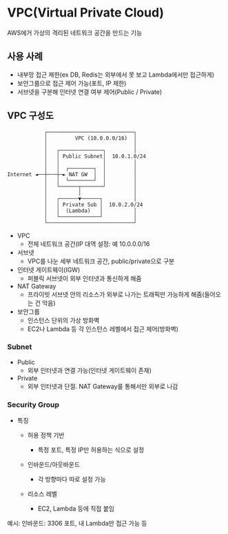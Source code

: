 # VPC(Virtual Private Cloud)

AWS에거 가상의 격리된 네트워크 공간을 만드는 기능

## 사용 사례

- 내부망 접근 제한(ex DB, Redis는 외부에서 못 보고 Lambda에서만 접근하게)
- 보안그룹으로 접근 제어 가능(포트, IP 제한)
- 서브넷을 구분해 인터넷 연결 여부 제어(Public / Private)

## VPC 구성도

```
            ┌────────────────────────────┐
            │         VPC (10.0.0.0/16)  │
            │                            │
            │   ┌──────────────┐         │
            │   │ Public Subnet│  10.0.1.0/24
            │   │              │         │
            │   │  ┌────────┐  │         │
Internet ◄──┼───┼─► NAT GW  │  │         │
            │   │  └────────┘  │         │
            │   └──────┬───────┘         │
            │          │                 │
            │   ┌──────▼──────┐          │
            │   │ Private Sub │  10.0.2.0/24
            │   │  (Lambda)   │          │
            │   └─────────────┘          │
            └────────────────────────────┘
```

- VPC
  - 전체 네트워크 공간(IP 대역 설정: 예 10.0.0.0/16
- 서브넷
  - VPC를 나눈 세부 네트워크 공간, public/private으로 구분
- 인터넷 게이트웨이(IGW)
  - 퍼블릭 서브넷이 외부 인터넷과 통신하게 해줌
- NAT Gateway
  - 프라이빗 서브넷 안의 리소스가 외부로 나가는 트래픽만 가능하게 해줌(들어오는 건 막음)
- 보안그룹
  - 인스턴스 단위의 가상 방화벽
  - EC2나 Lambda 등 각 인스턴스 레벨에서 접근 제어(방화벽)

### Subnet

- Public
  - 외부 인터넷과 연결 가능(인터넷 게이트웨이 존재)
- Private
  - 외부 인터넷과 단절. NAT Gateway를 통해서만 외부로 나감

### Security Group

- 특징

  - 허용 정책 기반

    - 특정 포트, 특정 IP만 허용하는 식으로 설정

  - 인바운드/아웃바운드

    - 각 방향마다 따로 설정 가능

  - 리소스 레벨

    - EC2, Lambda 등에 직접 붙임

예시: 인바운드: 3306 포트, 내 Lambda만 접근 가능 등
